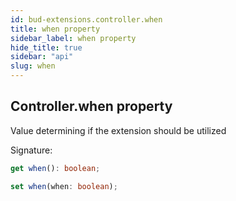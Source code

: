 ```yaml
---
id: bud-extensions.controller.when
title: when property
sidebar_label: when property
hide_title: true
sidebar: "api"
slug: when
---
```


## Controller.when property

Value determining if the extension should be utilized

Signature:

```typescript
get when(): boolean;

set when(when: boolean);
```
